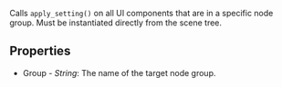 Calls `apply_setting()` on all UI components that are in a specific node group. Must be instantiated directly from the scene tree.

## Properties
* Group - *String*: The name of the target node group.
